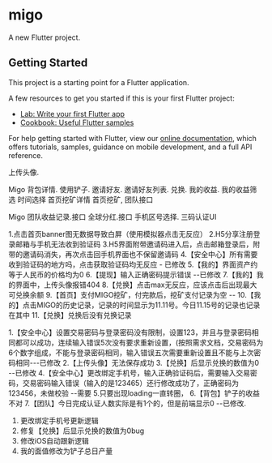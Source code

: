 # migo

A new Flutter project.

## Getting Started

This project is a starting point for a Flutter application.

A few resources to get you started if this is your first Flutter project:

- [Lab: Write your first Flutter app](https://flutter.dev/docs/get-started/codelab)
- [Cookbook: Useful Flutter samples](https://flutter.dev/docs/cookbook)

For help getting started with Flutter, view our
[online documentation](https://flutter.dev/docs), which offers tutorials,
samples, guidance on mobile development, and a full API reference.




上传头像.

Migo
背包详情.
使用铲子.
邀请好友.
邀请好友列表.
兑换.
我的收益.
我的收益筛选
时间选择
首页挖矿详情
首页挖矿,
团队接口

Migo
团队收益记录.接口
全球分红.接口
手机区号选择.
三码认证UI


1.点击首页banner图无数据导致白屏（使用模拟器点击无反应）
2.H5分享注册登录邮箱与手机无法收到验证码
3.H5界面附带邀请码进入后，点击邮箱登录后，附带的邀请码消失，再次点击回手机界面也不保留邀请码
4.【安全中心】所有需要收到验证码的地方吗，点击获取验证码均无反应 - 已修改
5.【我的】界面资产约等于人民币的价格均为0 
6.【提现】输入正确密码提示错误 --已修改
7.【我的】我的界面中，上传头像报错404
8.【兑换】点击max无反应，应该点击后出现最大可兑换余额
9.【首页】支付MIGO挖矿，付完款后，挖矿支付记录为空 --
10.【我的】点击MIGO的历史记录，记录的时间显示为11.11号。今日11.15号的记录也记录在其中
11.【兑换】兑换后没有兑换记录



1.【安全中心】设置交易密码与登录密码没有限制，设置123，并且与登录密码相同都可以成功，连续输入错误5次没有要求重新设置，(按照需求文档，交易密码为6个数字组成，不能与登录密码相同，输入错误五次需要重新设置且不能与上次密码相同---已修改
2.【上传头像】无法保存成功
3.【兑换】后显示兑换的数值为0 --已修改
4.【安全中心】更改绑定手机号，输入正确验证码后，需要输入交易密码，交易密码输入错误（输入的是123465）还行修改成功了，正确密码为123456，未做校验 --需要
5.只要出现loading一直转圈，
6.【背包】铲子的收益不对
7.【团队】今日完成认证人数实际是有1个的，但是前端显示0 --已修改.

1. 更改绑定手机号更新逻辑
2. 修复【兑换】后显示兑换的数值为0bug
3. 修改iOS自动跟新逻辑
4. 我的面值修改为铲子总日产量



